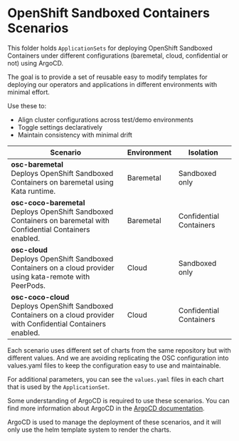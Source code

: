 # OpenShift Sandboxed Containers Scenarios

This folder holds `ApplicationSets` for deploying OpenShift Sandboxed
Containers under different configurations (baremetal, cloud, confidential or
not) using ArgoCD.

The goal is to provide a set of reusable easy to modify templates for deploying
our operators and applications in different environments with minimal effort.

Use these to:

  * Align cluster configurations across test/demo environments
  * Toggle settings declaratively
  * Maintain consistency with minimal drift


| Scenario | Environment | Isolation |
|----------|-------------|-----------|
| **osc-baremetal**<br>Deploys OpenShift Sandboxed Containers on baremetal using Kata runtime. | Baremetal | Sandboxed only |
| **osc-coco-baremetal**<br>Deploys OpenShift Sandboxed Containers on baremetal with Confidential Containers enabled. | Baremetal | Confidential Containers |
| **osc-cloud**<br>Deploys OpenShift Sandboxed Containers on a cloud provider using kata-remote with PeerPods. | Cloud | Sandboxed only |
| **osc-coco-cloud**<br>Deploys OpenShift Sandboxed Containers on a cloud provider with Confidential Containers enabled. | Cloud | Confidential Containers |


Each scenario uses different set of charts from the same repository but with
different values. And we are avoiding replicating the OSC configuration into
values.yaml files to keep the configuration easy to use and maintainable.

For additional parameters, you can see the `values.yaml` files in each chart
that is used by the `ApplicationSet`.

Some understanding of ArgoCD is required to use these scenarios. You can find
more information about ArgoCD in the [ArgoCD documentation](https://argo-cd.readthedocs.io/en/stable/).

ArgoCD is used to manage the deployment of these scenarios, and it will only
use the helm template system to render the charts.

